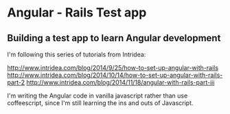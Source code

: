 # Angular - Rails Test app

## Building a test app to learn Angular development

I'm following this series of tutorials from Intridea:

http://www.intridea.com/blog/2014/9/25/how-to-set-up-angular-with-rails
http://www.intridea.com/blog/2014/10/14/how-to-set-up-angular-with-rails-part-2
http://www.intridea.com/blog/2014/11/18/angular-with-rails-part-iii

I'm writing the Angular code in vanilla javascript rather than use coffeescript, since I'm still learning the ins and outs of Javascript.
